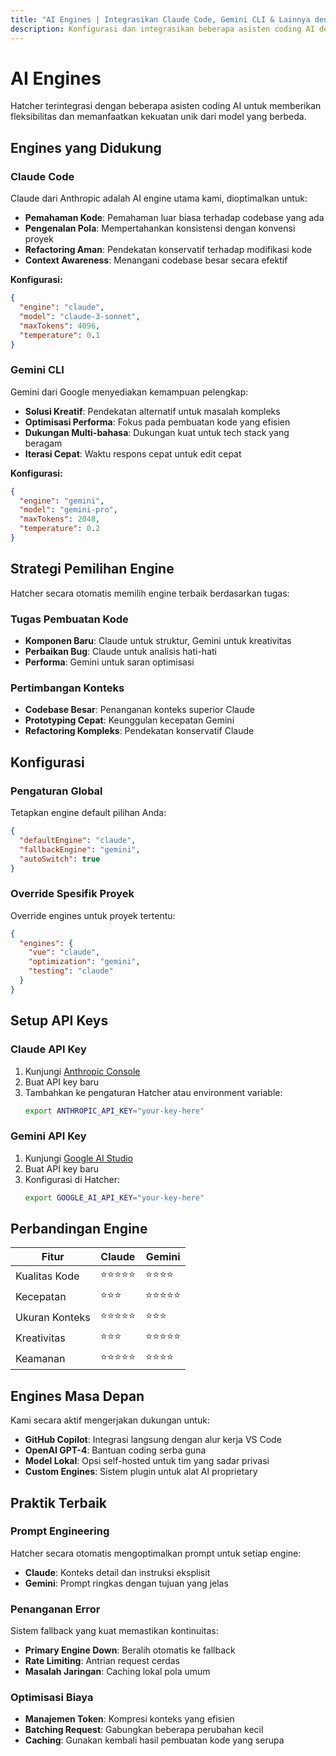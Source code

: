 ```yaml
---
title: "AI Engines | Integrasikan Claude Code, Gemini CLI & Lainnya dengan Hatcher"
description: Konfigurasi dan integrasikan beberapa asisten coding AI dengan Hatcher IDE. Dukungan untuk Claude Code, Gemini CLI, dan AI engines lainnya untuk alur kerja pengembangan yang fleksibel dan kuat.
---
```


# AI Engines

Hatcher terintegrasi dengan beberapa asisten coding AI untuk memberikan fleksibilitas dan memanfaatkan kekuatan unik dari model yang berbeda.

## Engines yang Didukung

### Claude Code

Claude dari Anthropic adalah AI engine utama kami, dioptimalkan untuk:

- **Pemahaman Kode**: Pemahaman luar biasa terhadap codebase yang ada
- **Pengenalan Pola**: Mempertahankan konsistensi dengan konvensi proyek
- **Refactoring Aman**: Pendekatan konservatif terhadap modifikasi kode
- **Context Awareness**: Menangani codebase besar secara efektif

**Konfigurasi:**

```json
{
  "engine": "claude",
  "model": "claude-3-sonnet",
  "maxTokens": 4096,
  "temperature": 0.1
}
```

### Gemini CLI

Gemini dari Google menyediakan kemampuan pelengkap:

- **Solusi Kreatif**: Pendekatan alternatif untuk masalah kompleks
- **Optimisasi Performa**: Fokus pada pembuatan kode yang efisien
- **Dukungan Multi-bahasa**: Dukungan kuat untuk tech stack yang beragam
- **Iterasi Cepat**: Waktu respons cepat untuk edit cepat

**Konfigurasi:**

```json
{
  "engine": "gemini",
  "model": "gemini-pro",
  "maxTokens": 2048,
  "temperature": 0.2
}
```

## Strategi Pemilihan Engine

Hatcher secara otomatis memilih engine terbaik berdasarkan tugas:

### Tugas Pembuatan Kode

- **Komponen Baru**: Claude untuk struktur, Gemini untuk kreativitas
- **Perbaikan Bug**: Claude untuk analisis hati-hati
- **Performa**: Gemini untuk saran optimisasi

### Pertimbangan Konteks

- **Codebase Besar**: Penanganan konteks superior Claude
- **Prototyping Cepat**: Keunggulan kecepatan Gemini
- **Refactoring Kompleks**: Pendekatan konservatif Claude

## Konfigurasi

### Pengaturan Global

Tetapkan engine default pilihan Anda:

```json
{
  "defaultEngine": "claude",
  "fallbackEngine": "gemini",
  "autoSwitch": true
}
```

### Override Spesifik Proyek

Override engines untuk proyek tertentu:

```json
{
  "engines": {
    "vue": "claude",
    "optimization": "gemini",
    "testing": "claude"
  }
}
```

## Setup API Keys

### Claude API Key

1. Kunjungi [Anthropic Console](https://console.anthropic.com)
2. Buat API key baru
3. Tambahkan ke pengaturan Hatcher atau environment variable:
   ```bash
   export ANTHROPIC_API_KEY="your-key-here"
   ```

### Gemini API Key

1. Kunjungi [Google AI Studio](https://aistudio.google.com)
2. Buat API key baru
3. Konfigurasi di Hatcher:
   ```bash
   export GOOGLE_AI_API_KEY="your-key-here"
   ```

## Perbandingan Engine

| Fitur        | Claude     | Gemini     |
| ------------ | ---------- | ---------- |
| Kualitas Kode | ⭐⭐⭐⭐⭐ | ⭐⭐⭐⭐   |
| Kecepatan     | ⭐⭐⭐     | ⭐⭐⭐⭐⭐ |
| Ukuran Konteks | ⭐⭐⭐⭐⭐ | ⭐⭐⭐     |
| Kreativitas   | ⭐⭐⭐     | ⭐⭐⭐⭐⭐ |
| Keamanan      | ⭐⭐⭐⭐⭐ | ⭐⭐⭐⭐   |

## Engines Masa Depan

Kami secara aktif mengerjakan dukungan untuk:

- **GitHub Copilot**: Integrasi langsung dengan alur kerja VS Code
- **OpenAI GPT-4**: Bantuan coding serba guna
- **Model Lokal**: Opsi self-hosted untuk tim yang sadar privasi
- **Custom Engines**: Sistem plugin untuk alat AI proprietary

## Praktik Terbaik

### Prompt Engineering

Hatcher secara otomatis mengoptimalkan prompt untuk setiap engine:

- **Claude**: Konteks detail dan instruksi eksplisit
- **Gemini**: Prompt ringkas dengan tujuan yang jelas

### Penanganan Error

Sistem fallback yang kuat memastikan kontinuitas:

- **Primary Engine Down**: Beralih otomatis ke fallback
- **Rate Limiting**: Antrian request cerdas
- **Masalah Jaringan**: Caching lokal pola umum

### Optimisasi Biaya

- **Manajemen Token**: Kompresi konteks yang efisien
- **Batching Request**: Gabungkan beberapa perubahan kecil
- **Caching**: Gunakan kembali hasil pembuatan kode yang serupa
